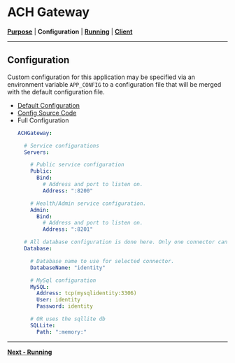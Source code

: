<!-- generated-from:c55598a61b9a43ce98e8500432e597669da2f8955b40d9e772eac6011e2bb1c5 DO NOT REMOVE, DO UPDATE -->
# ACH Gateway
**[Purpose](README.md)** | **Configuration** | **[Running](RUNNING.md)** | **[Client](../pkg/client/README.md)**

---

## Configuration
Custom configuration for this application may be specified via an environment variable `APP_CONFIG` to a configuration file that will be merged with the default configuration file.

- [Default Configuration](../configs/config.default.yml)
- [Config Source Code](../pkg/service/model_config.go)
- Full Configuration
  ```yaml
  ACHGateway:

    # Service configurations
    Servers:

      # Public service configuration
      Public:
        Bind:
          # Address and port to listen on.
          Address: ":8200"

      # Health/Admin service configuration.
      Admin:
        Bind:
          # Address and port to listen on.
          Address: ":8201"

    # All database configuration is done here. Only one connector can be configured.
    Database:

      # Database name to use for selected connector.
      DatabaseName: "identity"

      # MySql configuration
      MySQL:
        Address: tcp(mysqlidentity:3306)
        User: identity
        Password: identity

      # OR uses the sqllite db
      SQLLite:
        Path: ":memory:"
  ```

---
**[Next - Running](RUNNING.md)**
